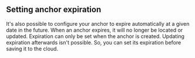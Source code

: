 ## Setting anchor expiration

It's also possible to configure your anchor to expire automatically at a given date in the future. When an anchor expires, it will no longer be located or updated. Expiration can only be set when the anchor is created. Updating expiration afterwards isn't possible. So, you can set its expiration before saving it to the cloud.
